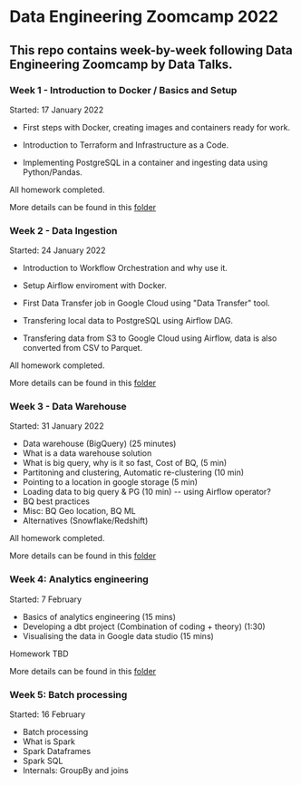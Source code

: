 # Data Engineering Zoomcamp 2022

## This repo contains week-by-week following Data Engineering Zoomcamp by Data Talks. 

### Week 1 - Introduction to Docker / Basics and Setup

Started: 17 January 2022

* First steps with Docker, creating images and containers ready for work. 

* Introduction to Terraform and Infrastructure as a Code. 

* Implementing PostgreSQL in a container and ingesting data using Python/Pandas.

All homework completed. 

More details can be found in this [folder](/de-zoomcamp-week-1-basics-n-setup)

### Week 2 - Data Ingestion

Started: 24 January 2022

* Introduction to Workflow Orchestration and why use it.

* Setup Airflow enviroment with Docker.

* First Data Transfer job in Google Cloud using "Data Transfer" tool. 

* Transfering local data to PostgreSQL using Airflow DAG. 

* Transfering data from S3 to Google Cloud using Airflow, data is also converted from CSV to Parquet.  

All homework completed.

More details can be found in this [folder](/de-zoomcamp-week-2-data-ingestion) 

### Week 3 - Data Warehouse

Started: 31 January 2022

* Data warehouse (BigQuery) (25 minutes)
* What is a data warehouse solution
* What is big query, why is it so fast, Cost of BQ, (5 min)
* Partitoning and clustering, Automatic re-clustering (10 min)
* Pointing to a location in google storage (5 min)
* Loading data to big query & PG (10 min) -- using Airflow operator?
* BQ best practices
* Misc: BQ Geo location, BQ ML
* Alternatives (Snowflake/Redshift)

All homework completed.

More details can be found in this [folder](/de-zoomcamp-week-3-data-warehouse) 

### Week 4: Analytics engineering

Started: 7 February

* Basics of analytics engineering (15 mins)
* Developing a dbt project (Combination of coding + theory) (1:30)
* Visualising the data in Google data studio (15 mins)

Homework TBD

More details can be found in this [folder](/de-zoomcamp-week-4-analytics-engineering)

### Week 5: Batch processing

Started: 16 February

* Batch processing
* What is Spark
* Spark Dataframes
* Spark SQL
* Internals: GroupBy and joins